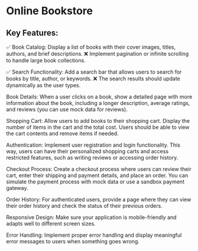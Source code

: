 # Online Bookstore

## Key Features:

✅ Book Catalog: Display a list of books with their cover images, titles, authors, and brief descriptions. ❌ Implement pagination or infinite scrolling to handle large book collections.

✅ Search Functionality: Add a search bar that allows users to search for books by title, author, or keywords. ❌ The search results should update dynamically as the user types.

Book Details: When a user clicks on a book, show a detailed page with more information about the book, including a longer description, average ratings, and reviews (you can use mock data for reviews).

Shopping Cart: Allow users to add books to their shopping cart. Display the number of items in the cart and the total cost. Users should be able to view the cart contents and remove items if needed.

Authentication: Implement user registration and login functionality. This way, users can have their personalized shopping carts and access restricted features, such as writing reviews or accessing order history.

Checkout Process: Create a checkout process where users can review their cart, enter their shipping and payment details, and place an order. You can simulate the payment process with mock data or use a sandbox payment gateway.

Order History: For authenticated users, provide a page where they can view their order history and check the status of their previous orders.

Responsive Design: Make sure your application is mobile-friendly and adapts well to different screen sizes.

Error Handling: Implement proper error handling and display meaningful error messages to users when something goes wrong.
